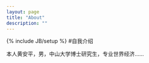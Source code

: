 ```yaml
---
layout: page
title: "About"
description: ""
---
```

{% include JB/setup %}
#自我介绍

本人黄安平，男，中山大学博士研究生，专业世界经济……
